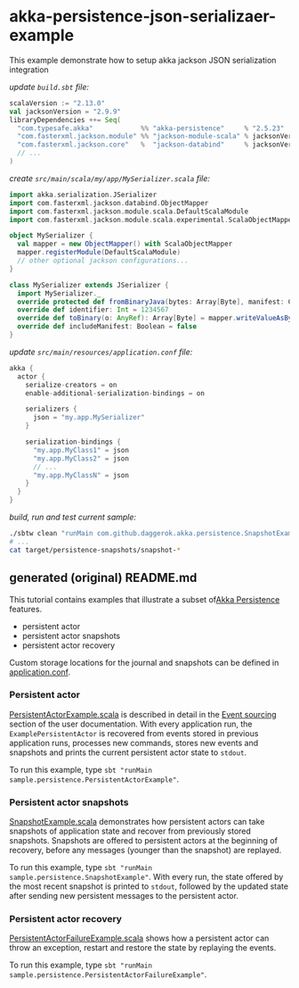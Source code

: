 # akka-persistence-json-serializaer-example
This example demonstrate how to setup akka jackson JSON serialization integration

_update `build.sbt` file:_

```scala
scalaVersion := "2.13.0"
val jacksonVersion = "2.9.9"
libraryDependencies ++= Seq(
  "com.typesafe.akka"            %% "akka-persistence"     % "2.5.23"      ,
  "com.fasterxml.jackson.module" %% "jackson-module-scala" % jacksonVersion,
  "com.fasterxml.jackson.core"   %  "jackson-databind"     % jacksonVersion,
  // ...
)
```

_create `src/main/scala/my/app/MySerializer.scala` file:_

```scala
import akka.serialization.JSerializer
import com.fasterxml.jackson.databind.ObjectMapper
import com.fasterxml.jackson.module.scala.DefaultScalaModule
import com.fasterxml.jackson.module.scala.experimental.ScalaObjectMapper

object MySerializer {
  val mapper = new ObjectMapper() with ScalaObjectMapper
  mapper.registerModule(DefaultScalaModule)
  // other optional jackson configurations...
}

class MySerializer extends JSerializer {
  import MySerializer._
  override protected def fromBinaryJava(bytes: Array[Byte], manifest: Class[_]): AnyRef = mapper.readValue(bytes)
  override def identifier: Int = 1234567
  override def toBinary(o: AnyRef): Array[Byte] = mapper.writeValueAsBytes(o)
  override def includeManifest: Boolean = false
}
```

_update `src/main/resources/application.conf` file:_

```scala
akka {
  actor {
    serialize-creators = on
    enable-additional-serialization-bindings = on

    serializers {
      json = "my.app.MySerializer"
    }

    serialization-bindings {
      "my.app.MyClass1" = json
      "my.app.MyClass2" = json
      // ...
      "my.app.MyClassN" = json
    }
  }
}
```

_build, run and test current sample:_

```bash
./sbtw clean "runMain com.github.daggerok.akka.persistence.SnapshotExample"
# ...
cat target/persistence-snapshots/snapshot-*
```

## generated (original) README.md 
This tutorial contains examples that illustrate a subset of[Akka Persistence](http://doc.akka.io/docs/akka/2.5/scala/persistence.html) features.

- persistent actor
- persistent actor snapshots
- persistent actor recovery

Custom storage locations for the journal and snapshots can be defined in [application.conf](src/main/resources/application.conf).

### Persistent actor

[PersistentActorExample.scala](src/main/scala/com/github/daggerok/akka/persistence/PersistentActorExample.scala) is described in detail in the [Event sourcing](http://doc.akka.io/docs/akka/2.5/scala/persistence.html#event-sourcing) section of the user documentation. With every application run, the `ExamplePersistentActor` is recovered from events stored in previous application runs, processes new commands, stores new events and snapshots and prints the current persistent actor state to `stdout`.

To run this example, type `sbt "runMain sample.persistence.PersistentActorExample"`.

### Persistent actor snapshots

[SnapshotExample.scala](src/main/scala/com/github/daggerok/akka/persistence/SnapshotExample.scala) demonstrates how persistent actors can take snapshots of application state and recover from previously stored snapshots. Snapshots are offered to persistent actors at the beginning of recovery, before any messages (younger than the snapshot) are replayed.

To run this example, type `sbt "runMain sample.persistence.SnapshotExample"`. With every run, the state offered by the most recent snapshot is printed to `stdout`, followed by the updated state after sending new persistent messages to the persistent actor.

### Persistent actor recovery

[PersistentActorFailureExample.scala](src/main/scala/com/github/daggerok/akka/persistence/PersistentActorFailureExample.scala) shows how a persistent actor can throw an exception, restart and restore the state by replaying the events.

To run this example, type `sbt "runMain sample.persistence.PersistentActorFailureExample"`.
